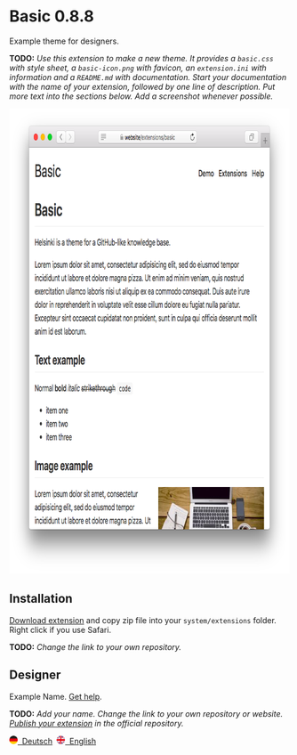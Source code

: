 Basic 0.8.8
===========
Example theme for designers.

**TODO:** *Use this extension to make a new theme. It provides a `basic.css` with style sheet, a `basic-icon.png` with favicon, an `extension.ini` with information and a `README.md` with documentation. Start your documentation with the name of your extension, followed by one line of description. Put more text into the sections below. Add a screenshot whenever possible.* 

<p align="center"><img src="basic-screenshot.png?raw=true" width="795" height="836" alt="Screenshot"></p>

## Installation

[Download extension](https://github.com/schulle4u/yellow-extension-basic/archive/master.zip) and copy zip file into your `system/extensions` folder. Right click if you use Safari.

**TODO:** *Change the link to your own repository.*

## Designer

Example Name. [Get help](https://github.com/schulle4u/yellow-extension-basic/issues).

**TODO:** *Add your name. Change the link to your own repository or website. [Publish your extension](https://github.com/datenstrom/yellow-extensions/tree/master/features/release) in the official repository.*

<p>
<a href="README-de.md"><img src="https://raw.githubusercontent.com/datenstrom/yellow-extensions/master/features/help/language-de.png" width="15" height="15" alt="Deutsch">&nbsp; Deutsch</a>&nbsp;
<a href="README.md"><img src="https://raw.githubusercontent.com/datenstrom/yellow-extensions/master/features/help/language-en.png" width="15" height="15" alt="English">&nbsp; English</a>&nbsp;
</p>
